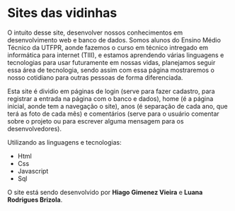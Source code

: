 # Sites das vidinhas

O intuito desse site, desenvolver nossos conhecimentos em desenvolvimento web e banco de dados. Somos alunos do Ensino Médio Técnico da UTFPR, aonde fazemos o curso em técnico intregado em informática para internet (TIII), e estamos aprendendo várias linguagens e tecnologias para usar futuramente em nossas vidas, planejamos seguir essa área de tecnologia, sendo assim com essa página mostraremos o nosso cotidiano para outras pessoas de forma diferenciada.

Esta site é dividio em páginas de login (serve para fazer cadastro, para registrar a entrada na página com o banco e dados), home (é a página inicial, aonde tem a navegação o site), anos (é separação de cada ano, que terá as foto de cada mês) e comentários (serve para o usuário comentar sobre o projeto ou para escrever alguma mensagem para os desenvolvedores).


Utilizando as linguagens e tecnologias:
- Html
- Css
- Javascript
- Sql

O site está sendo desenvolvido por **Hiago Gimenez Vieira** e **Luana Rodrigues Brizola**.


